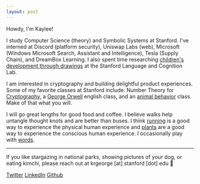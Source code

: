 ```yaml
---
layout: post
---
```


Howdy, I'm Kaylee!

I study Computer Science (theory) and Symbolic Systems at Stanford. I've interned at Discord (platform security), Uniswap Labs (web), Microsoft (Windows Microsoft Search, Assistant and Intelligence), Tesla (Supply Chain), and DreamBox Learning. I also spent time researching [children's development through drawings](https://twitter.com/hollyahuey/status/1552118837960638464) at the Stanford Language and Cognition Lab. 

I am interested in cryptography and building delightful product experiences. Some of my favorite classes at Stanford include: Number Theory for [Cryptography](https://kayleegeorge.github.io/math110_WIM.pdf), a [George Orwell](https://www.orwellfoundation.com/the-orwell-foundation/orwell/essays-and-other-works/politics-and-the-english-language/) english class, and an [animal behavior](https://www.scientificamerican.com/article/the-mind-of-an-octopus/) class. Make of that what you will. 

I will go great lengths for good food and coffee. I believe walks help untangle thought knots and are better than buses. I think [running](https://en.wikipedia.org/wiki/What_I_Talk_About_When_I_Talk_About_Running) is a good way to experience the physical human experience and [plants](https://en.wikipedia.org/wiki/How_to_Change_Your_Mind) are a good way to experience the conscious human experience. I occasionally play with [words](kleerants.substack.com). 

***

If you like stargazing in national parks, showing pictures of your dog, or eating kimchi, please reach out at krgeorge [at] stanford [dot] edu 🤠

[Twitter](https://twitter.com/kayrgeorge) 
[LinkedIn](https://www.linkedin.com/in/kayleegeorge8/)
[Github](https://github.com/kayleegeorge)
